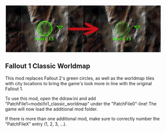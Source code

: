 <p align="center"><img src="fo1_classic_worldmap.png" alt="Classic Worldmap"/></p>

Fallout 1 Classic Worldmap
--------------------------

This mod replaces Fallout 2's green circles, as well as the 
worldmap tiles with city locations to bring the game's look
more in line with the original Fallout 1. 

To use this mod, open the ddraw.ini and add "PatchFile1=mods\fo1_classic_worldmap" under the "PatchFile0"-line! The game will now load the additional mod folder.

If there is more than one additional mod, make sure to correctly number the "PatchFileX" entry (1, 2, 3, ...).